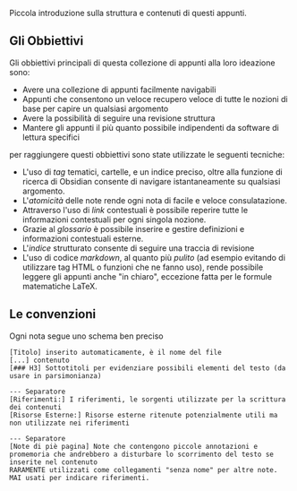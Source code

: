 Piccola introduzione sulla struttura e contenuti di questi appunti.

## Gli Obbiettivi

Gli obbiettivi principali di questa collezione di appunti alla loro ideazione sono:
* Avere una collezione di appunti facilmente navigabili
* Appunti che consentono un veloce recupero veloce di tutte le nozioni di base per capire un qualsiasi argomento
* Avere la possibilità di seguire una revisione struttura
* Mantere gli appunti il più quanto possibile indipendenti da software di lettura specifici

per raggiungere questi obbiettivi sono state utilizzate le seguenti tecniche:
* L'uso di *tag* tematici, cartelle, e un indice preciso, oltre alla funzione di ricerca di Obsidian consente di navigare istantaneamente su qualsiasi argomento.
* L'*atomicità* delle note rende ogni nota di facile e veloce consulatazione.
* Attraverso l'uso di *link* contestuali è possibile reperire tutte le informazioni contestuali per ogni singola nozione.
* Grazie al *glossario* è possibile inserire e gestire definizioni e informazioni contestuali esterne. 
* L'*indice* strutturato consente di seguire una traccia di revisione
* L'uso di codice *markdown*, al quanto più *pulito* (ad esempio evitando di utilizzare tag HTML o funzioni che ne fanno uso), rende possibile leggere gli appunti anche "in chiaro", eccezione fatta per le formule matematiche LaTeX.

## Le convenzioni

Ogni nota segue uno schema ben preciso

```rmd
[Titolo] inserito automaticamente, è il nome del file
[...] contenuto
[### H3] Sottotitoli per evidenziare possibili elementi del testo (da usare in parsimonianza) 

--- Separatore
[Riferimenti:] I riferimenti, le sorgenti utilizzate per la scrittura dei contenuti
[Risorse Esterne:] Risorse esterne ritenute potenzialmente utili ma non utilizzate nei riferimenti

--- Separatore
[Note di piè pagina] Note che contengono piccole annotazioni e promemoria che andrebbero a disturbare lo scorrimento del testo se inserite nel contenuto
RARAMENTE utilizzati come collegamenti "senza nome" per altre note.
MAI usati per indicare riferimenti.
```